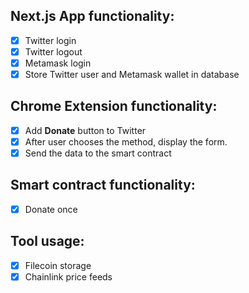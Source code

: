 ## Next.js App functionality:

-   [x] Twitter login
-   [x] Twitter logout
-   [x] Metamask login
-   [x] Store Twitter user and Metamask wallet in database

## Chrome Extension functionality:

-   [x] Add **Donate** button to Twitter
-   [x] After user chooses the method, display the form.
-   [x] Send the data to the smart contract

## Smart contract functionality:

-   [x] Donate once

## Tool usage:

-   [x] Filecoin storage
-   [x] Chainlink price feeds
